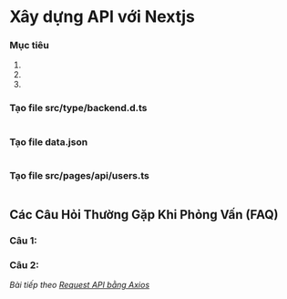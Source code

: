 # Xây dựng API với Nextjs

<!-- ![Create-HTML-1](images/login.png)  -->

### Mục tiêu

1. 

2. 

3. 

### Tạo file src/type/backend.d.ts

```ts

```

### Tạo file data.json

```js

```

### Tạo file src/pages/api/users.ts

```jsx

```

## Các Câu Hỏi Thường Gặp Khi Phỏng Vấn (FAQ)

### Câu 1: 



### Câu 2: 



*Bài tiếp theo [Request API bằng Axios](session_04_axios.md)*
